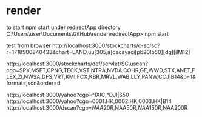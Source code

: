 # render
to start npm start under redirectApp directory
C:\Users\user\Documents\GitHub\render\redirectApp> npm start

test from browser
http://localhost:3000/stockcharts/c-sc/sc?r=1718500840433&chart=LAND,uu[305,a]dacayaci[pb20!b50][dg][ilM12]

http://localhost:3000/stockcharts/def/servlet/SC.uscan?cgo=SPY,MSFT,CPNG,TECK,VST,NTRA,NVDA,COHR,GE,WWD,STX,ANET,FLEX,ZI,NWSA,DFS,VRT,KMI,FCX,KBR,MRVL,WAB,LLY,PANW,CCJ|B14&p=1&format=json&order=d

http://localhost:3000/yahoo?cgo=^IXIC,^DJI|S50
http://localhost:3000/yahoo?cgo=0001.HK,0002.HK,0003.HK|B14
http://localhost:3000/dscan?cgo=$NAA20R,$NAA50R,$NAA150R,$NAA200R



